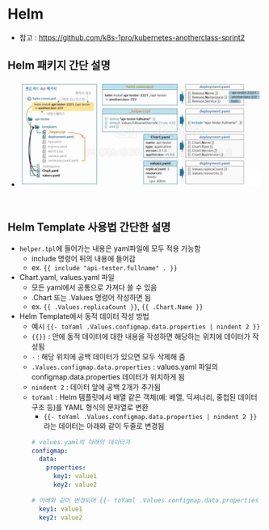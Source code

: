 # Helm
* 참고 : https://github.com/k8s-1pro/kubernetes-anotherclass-sprint2

## Helm 패키지 간단 설명
* ![](2025-02-04-16-55-28.png)

<br>

## Helm Template 사용법 간단한 설명
* `helper.tpl`에 들어가는 내용은 yaml파일에 모두 적용 가능함
  * include 명령어 뒤의 내용에 들어감
  * ex. `{{ include "api-tester.fullname" . }}`
* Chart.yaml, values.yaml 파일
  * 모든 yaml에서 공통으로 가져다 쓸 수 있음
  * .Chart 또는 .Values 명령어 작성하면 됨
  * ex. `{{ .Values.replicaCount }}`, `{{ .Chart.Name }}`
* Helm Template에서 동적 데이터 작성 방법
  * 예시 `{{- toYaml .Values.configmap.data.properties | nindent 2 }}`
  * `{{}}` : 안에 동적 데이터에 대한 내용을 작성하면 해당하는 위치에 데이터가 작성됨
  * `-` : 해당 위치에 공백 데이터가 있으면 모두 삭제해 줌
  * `.Values.configmap.data.properties` : values.yaml 파일의 configmap.data.properties 데이터가 위치하게 됨
  * `nindent 2` : 데이터 앞에 공백 2개가 추가됨
  * `toYaml` : Helm 템플릿에서 배열 같은 객체(예: 배열, 딕셔너리, 중첩된 데이터 구조 등)를 YAML 형식의 문자열로 변환
    * `{{- toYaml .Values.configmap.data.properties | nindent 2 }}`라는 데이터는 아래와 같이 두줄로 변경됨
    ```yaml
    # values.yaml의 아래의 데이터가
    configmap:
      data:
        properties:
          key1: value1
          key2: value2
    ```
    ```yaml
    # 아래와 같이 변경되어 {{- toYaml .Values.configmap.data.properties | nindent 2 }} 위치에 추가됨, 공백 2칸 확인
      key1: value1
      key2: value2
    ```